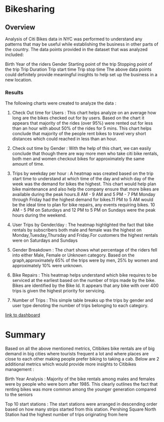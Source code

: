 # Bikesharing


## Overview

Analysis of Citi Bikes data in NYC was performed to understand any patterns that may be useful while establishing the business in other parts of the country. The data points provided in the dataset that was analyzed included:

Birth Year of the riders
Gender
Starting point of the trip
Stopping point of the trip
Trip Duration
Trip start time
Trip stop time
The above data points could definitely provide meaningful insights to help set up the business in a new location.

### Results
The following charts were created to analyze the data :

1. Check Out time for Users : This chart helps analyze on an average how long are the bikes checked out for by users. Based on the chart it appears that majority of the rides (over 95%) were rented out for less than an hour with about 50% of the rides for 5 mins. This chart helps conclude that majority of the people rent bikes to travel very short distances which could reached in less than an hour.

2. Check out time by Gender : With the help of this chart, we can easily conclude that though there are way more men who take citi bike rentals, both men and women checkout bikes for approximately the same amount of time.

3. Trips by weekday per hour : A heatmap was created based on the trip start time to understand at which time of the day and which day of the week was the demand for bikes the highest. This chart would help plan bike maintenance and also help the company ensure that more bikes are available during the peak hours.8 AM - 9 AM and 5 PM - 7 PM Monday through Friday had the highest demand for bikes.11 PM to 5 AM would be the ideal time to plan for bike repairs, any events requiring bikes. 10 AM - 5 PM on Saturdays and 12 PM to 5 PM on Sundays were the peak hours during the weekend.

4. User Trips by Gender/day : The heatmap highlighted the fact that bike rentals by subscribers both male and female was the highest on Monday,Tuesday,Thursday and Friday.For customers the highest rentals were on Saturdays and Sundays

5. Gender Breakdown : The chart shows what percentage of the riders fell into either Male, Female or Unknown category. Based on the graph,approximately 65% of the trips were by men, 25% by women and approximately 10% were unknown.

6. Bike Repairs : This heatmap helps understand which bike requires to be serviced at the earliest based on the number of trips made by the bike. Bikes are identified by the Bike Id. It appears that any bike with over 400 trips is given the highest priority for servicing.

7. Number of Trips : This simple table breaks up the trips by gender and user type denoting the number of trips belonging to each category.

[link to dashboard](https://public.tableau.com/profile/radhika3898#!/vizhome/Viz_16150170360700/Dashboard1 "Link to Dashboard")


# Summary
Based on all the above mentioned metrics, Citibikes bike rentals are of big demand in big cities where tourists frequent a lot and where places are close to each other making people prefer biking to taking a cab. Below are 2 additional metrics which would provide more insights to Citibikes management :

Birth Year Analysis : Majority of the bike rentals among males and females were by people who were born after 1985. This clearly outlines the fact that renting bikes was more common among the younger generation compared to the seniors

Top 10 start stations : The start stations were arranged in descending order based on how many strips started from this station. Pershing Square North Station had the highest number of trips originating from here
